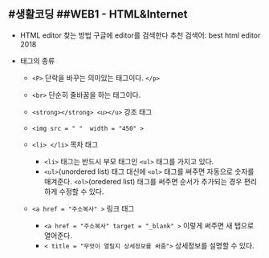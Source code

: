 #생활코딩
##WEB1 - HTML&Internet
-------------------------------------------------
+ HTML editor 찾는 방법 
구글에 editor를 검색한다
추천 검색어: best html editor 2018


+ 태그의 종류
	+  `<P>`  단락을 바꾸는 의미있는 태그이다. `</p>`
	  
    +   `<br>` 단순히 줄바꿈을 하는 태그이다.
       
    +   `<strong></strong> <u></u>` 강조 태그 
       
    +   `<img src = " "  width = "450" >` 
    +   `<li> </li>` 목차 태그 
    	+ `<li>` 태그는 반드시 부모 태그인 `<ul>` 태그를 가지고 있다. 
    	+ `<ul>`(unordered list) 태그 대신에 `<ol>` 태그를 써주면 자동으로 숫자를 매겨준다. 
    	  `<ol>`(oredered list) 태그를 써주면 순서가 추가되는 경우 편리하게 수정할 수 있다.

    + `<a href = "주소복사" >` 링크 태그 
    	+ `<a href = "주소복사" target = "_blank" >` 이렇게 써주면  새 탭으로 열어준다.
    	+ `< title = "무엇이 열릴지 상세정보를 써줌">`  상세정보를 설명할 수 있다. 
